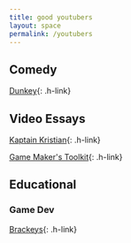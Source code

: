 ```yaml
---
title: good youtubers
layout: space
permalink: /youtubers
---
```


## Comedy

[Dunkey](https://www.youtube.com/user/videogamedunkey){: .h-link}

## Video Essays

[Kaptain Kristian](https://www.youtube.com/channel/UCuPgdqQKpq4T4zeqmTelnFg){: .h-link}

[Game Maker's Toolkit](https://www.youtube.com/user/McBacon1337){: .h-link}


## Educational

### Game Dev

[Brackeys](https://www.youtube.com/channel/UCYbK_tjZ2OrIZFBvU6CCMiA){: .h-link}
